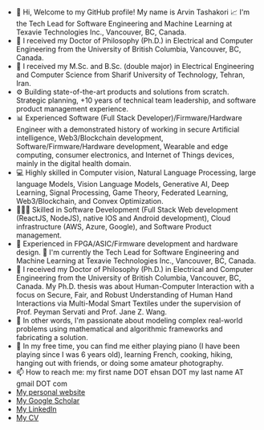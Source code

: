 - 👋 Hi, Welcome to my GitHub profile! My name is Arvin Tashakori
📈 I'm the Tech Lead for Software Engineering and Machine Learning at Texavie Technologies Inc., Vancouver, BC, Canada.
- 🔋 I received my Doctor of Philosophy (Ph.D.) in Electrical and Computer Engineering from the University of British Columbia, Vancouver, BC, Canada.
- 🔋 I received my M.Sc. and B.Sc. (double major) in Electrical Engineering and Computer Science from Sharif University of Technology, Tehran, Iran.
- ⚙️ Building state-of-the-art products and solutions from scratch. Strategic planning, +10 years of technical team leadership, and software product management experience.
- 📊 Experienced Software (Full Stack Developer)/Firmware/Hardware Engineer with a demonstrated history of working in secure Artificial intelligence, Web3/Blockchain development, Software/Firmware/Hardware development, Wearable and edge computing, consumer electronics, and Internet of Things devices, mainly in the digital health domain.
- 💻 Highly skilled in Computer vision, Natural Language Processing, large language Models, Vision Language Models, Generative AI, Deep Learning, Signal Processing, Game Theory, Federated Learning, Web3/Blockchain, and Convex Optimization.
- 👨🏻‍💻 Skilled in Software Development (Full Stack Web development (ReactJS, NodeJS), native IOS and Android development), Cloud infrastructure (AWS, Azure, Google), and Software Product management.
- 🔋 Experienced in FPGA/ASIC/Firmware development and hardware design.
🏢 I'm currently the Tech Lead for Software Engineering and Machine Learning at Texavie Technologies Inc., Vancouver, BC, Canada.
- 👀 I received my Doctor of Philosophy (Ph.D.) in Electrical and Computer Engineering from the University of British Columbia, Vancouver, BC, Canada. My Ph.D. thesis was about Human-Computer Interaction with a focus on Secure, Fair, and Robust Understanding of Human Hand Interactions via Multi-Modal Smart Textiles under the supervision of Prof. Peyman Servati and Prof. Jane Z. Wang.
- 📝 In other words, I'm passionate about modeling complex real-world problems using mathematical and algorithmic frameworks and fabricating a solution.
- 💞️ In my free time, you can find me either playing piano (I have been playing since I was 6 years old), learning French, cooking, hiking, hanging out with friends, or doing some amateur photography.
- 📫 How to reach me: my first name DOT ehsan DOT my last name AT gmail DOT com
- [My personal website](https://arvintashakori.com)
- [My Google Scholar](https://scholar.google.com/citations?user=8pFUPnQAAAAJ&hl=en)
- [My LinkedIn](https://www.linkedin.com/in/realrvn/)
- [My CV](https://arvintashakori.github.io/cv/)

<!---
arvintashakori/arvintashakori is a ✨ special ✨ repository because its `README.md` (this file) appears on your GitHub profile.
You can click the Preview link to take a look at your changes.
--->
